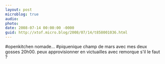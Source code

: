 ```yaml
---
layout: post
microblog: true
audio: 
photo: 
date: 2008-07-14 00:00:00 -0000
guid: http://xtof.micro.blog/2008/07/14/t858001036.html
---
```

#openkitchen nomade... #piquenique champ de mars avec mes deux gosses 20h00. peux approvisionner en victuailles avec remorque s'il le faut ?
